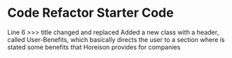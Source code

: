 # Code Refactor Starter Code
Line 6 >>> title changed and replaced
Added a new class with a header, called User-Benefits, which basically directs the user to a section where is stated some benefits that Horeison provides for companies
